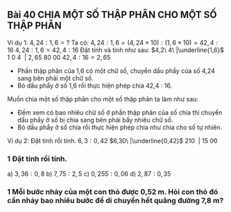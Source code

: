 ## Bài 40 CHIA MỘT SỐ THẬP PHÂN CHO MỘT SỐ THẬP PHÂN

Ví dụ 1: $4,24 : 1,6 = \text{?}$
Ta có: $4,24 : 1,6 = (4,24 \times 10) : (1,6 \times 10) = 42,4 : 16$
$4,24 : 1,6 = 42,4 : 16$
Đặt tính và tính như sau:
   $4,2\ 4\ |\underline{1,6}$
   $1\ 0\ 4\ \ |\ 2,65$
     $80$
     $00$
$42,4 : 16 = 2,65$
* Phần thập phân của 1,6 có một chữ số, chuyển dấu phẩy của số 4,24 sang bên phải một chữ số.
* Bỏ dấu phẩy ở số 1,6 rồi thực hiện phép chia 42,4 : 16.

Muốn chia một số thập phân cho một số thập phân ta làm như sau:
* Đếm xem có bao nhiêu chữ số ở phần thập phân của số chia thì chuyển dấu phẩy ở số bị chia sang bên phải bấy nhiêu chữ số.
* Bỏ dấu phẩy ở số chia rồi thực hiện phép chia như chia cho số tự nhiên.

Ví dụ 2: Đặt tính rồi tính.
$6,3 : 0,42$
   $6,30\ |\underline{0,42}$
   $210\ \ |\ 15$
    $00$

### 1 Đặt tính rồi tính.
a) $3,36 : 0,8$
b) $7,75 : 2,5$
c) $0,255 : 0,06$
d) $2,87 : 0,35$

### 1 Mỗi bước nhảy của một con thỏ được 0,52 m. Hỏi con thỏ đó cần nhảy bao nhiêu bước để di chuyển hết quãng đường 7,8 m?
